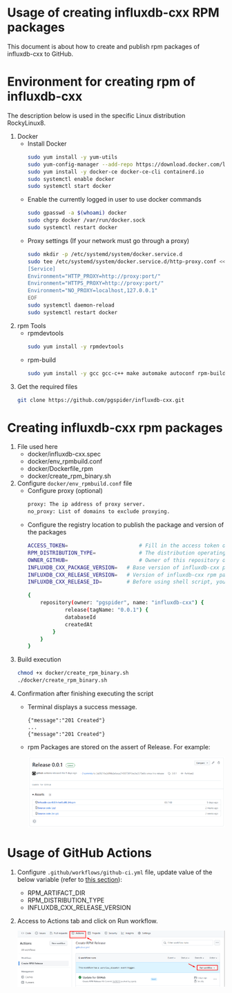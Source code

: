 Usage of creating influxdb-cxx RPM packages
=====================================

This document is about how to create and publish rpm packages of influxdb-cxx to GitHub.

Environment for creating rpm of influxdb-cxx
=====================================
The description below is used in the specific Linux distribution RockyLinux8.
1. Docker
	- Install Docker
		```sh
		sudo yum install -y yum-utils
		sudo yum-config-manager --add-repo https://download.docker.com/linux/centos/docker-ce.repo
		sudo yum install -y docker-ce docker-ce-cli containerd.io
		sudo systemctl enable docker
		sudo systemctl start docker
		```
	- Enable the currently logged in user to use docker commands
		```sh
		sudo gpasswd -a $(whoami) docker
		sudo chgrp docker /var/run/docker.sock
		sudo systemctl restart docker
		```
	- Proxy settings (If your network must go through a proxy)
		```sh
		sudo mkdir -p /etc/systemd/system/docker.service.d
		sudo tee /etc/systemd/system/docker.service.d/http-proxy.conf << EOF
		[Service]
		Environment="HTTP_PROXY=http://proxy:port/"
		Environment="HTTPS_PROXY=http://proxy:port/"
		Environment="NO_PROXY=localhost,127.0.0.1"
		EOF
		sudo systemctl daemon-reload
		sudo systemctl restart docker
		```
2. rpm Tools
	- rpmdevtools
		```sh
		sudo yum install -y rpmdevtools
		```
	- rpm-build
		```sh
		sudo yum install -y gcc gcc-c++ make automake autoconf rpm-build
		```
3. Get the required files  
	```sh
	git clone https://github.com/pgspider/influxdb-cxx.git
	```

Creating influxdb-cxx rpm packages
=====================================
1. File used here
	- docker/influxdb-cxx.spec
	- docker/env_rpmbuild.conf
	- docker/Dockerfile_rpm
	- docker/create_rpm_binary.sh
2. Configure `docker/env_rpmbuild.conf` file
	- Configure proxy (optional)
		```sh
		proxy: The ip address of proxy server. 
		no_proxy: List of domains to exclude proxying.
		```
	- Configure the registry location to publish the package and version of the packages
		```sh
		ACCESS_TOKEN=						# Fill in the access token of your account. It will be used for authentication when publish docker image or packages to GitHub. Refer (https://docs.github.com/en/authentication/keeping-your-account-and-data-secure/managing-your-personal-access-tokens#creating-a-personal-access-token-classic) for how to create a access token.
		RPM_DISTRIBUTION_TYPE=				# The distribution operating system name. The default value is "rhel8".
		OWNER_GITHUB=						# Owner of this repository on Gihub (For example: https://github.com/pgspider/parquet_s3_fdw. The owner is pgspider).
		INFLUXDB_CXX_PACKAGE_VERSION=	# Base version of influxdb-cxx package registry
		INFLUXDB_CXX_RELEASE_VERSION=	# Version of influxdb-cxx rpm package
		INFLUXDB_CXX_RELEASE_ID=		# Before using shell script, you need to create a release (with a tag name) in GitHub manually. And then you need to access into [here](https://docs.github.com/en/graphql/overview/explorer) and execute the below script to get release id (need to update **owner**, **name** and **tagName**):
		```
		```sh
		{
			repository(owner: "pgspider", name: "influxdb-cxx") {
					release(tagName: "0.0.1") {
					databaseId
					createdAt
				}
			}
		}
		```
3. Build execution
	```sh
	chmod +x docker/create_rpm_binary.sh
	./docker/create_rpm_binary.sh
	```
4. Confirmation after finishing executing the script
	- Terminal displays a success message. 
		```
		{"message":"201 Created"}
		...
		{"message":"201 Created"}
		```
	- rpm Packages are stored on the assert of Release. For example:

		![Alt text](images/GitHub/release_screen.PNG)

Usage of GitHub Actions
=====================================
1. Configure `.github/workflows/github-ci.yml` file, update value of the below variable (refer to [this section](#creating-pgspider-rpm-packages)):
	- RPM_ARTIFACT_DIR
	- RPM_DISTRIBUTION_TYPE
	- INFLUXDB_CXX_RELEASE_VERSION

2. Access to Actions tab and click on Run workflow.

	![Alt text](images/GitHub/action_screen.PNG)
